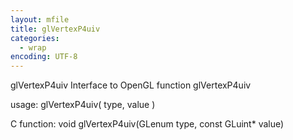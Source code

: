```yaml
---
layout: mfile
title: glVertexP4uiv
categories:
  - wrap
encoding: UTF-8
---
```


glVertexP4uiv  Interface to OpenGL function glVertexP4uiv

usage:  glVertexP4uiv( type, value )

C function:  void glVertexP4uiv(GLenum type, const GLuint\* value)